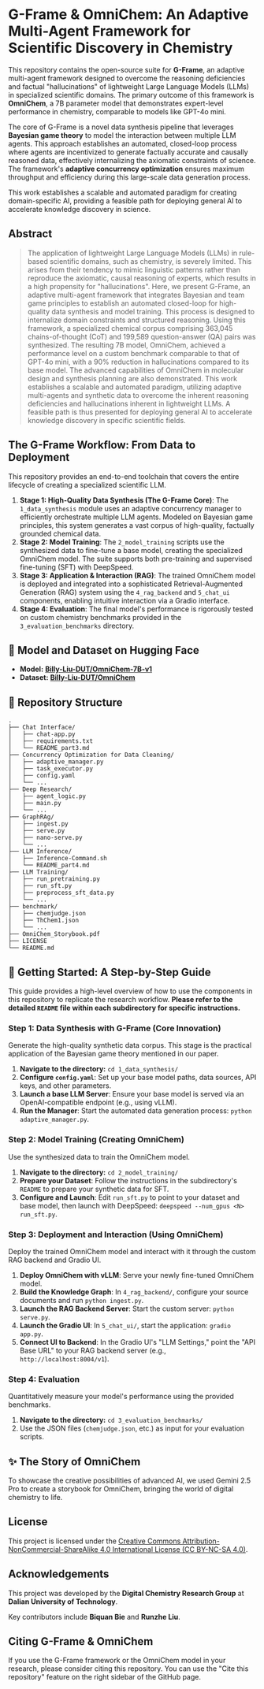 # G-Frame & OmniChem: An Adaptive Multi-Agent Framework for Scientific Discovery in Chemistry

This repository contains the open-source suite for **G-Frame**, an adaptive multi-agent framework designed to overcome the reasoning deficiencies and factual "hallucinations" of lightweight Large Language Models (LLMs) in specialized scientific domains. The primary outcome of this framework is **OmniChem**, a 7B parameter model that demonstrates expert-level performance in chemistry, comparable to models like GPT-4o mini.

The core of G-Frame is a novel data synthesis pipeline that leverages **Bayesian game theory** to model the interaction between multiple LLM agents. This approach establishes an automated, closed-loop process where agents are incentivized to generate factually accurate and causally reasoned data, effectively internalizing the axiomatic constraints of science. The framework's **adaptive concurrency optimization** ensures maximum throughput and efficiency during this large-scale data generation process.

This work establishes a scalable and automated paradigm for creating domain-specific AI, providing a feasible path for deploying general AI to accelerate knowledge discovery in science.

## Abstract

> The application of lightweight Large Language Models (LLMs) in rule-based scientific domains, such as chemistry, is severely limited. This arises from their tendency to mimic linguistic patterns rather than reproduce the axiomatic, causal reasoning of experts, which results in a high propensity for "hallucinations". Here, we present G-Frame, an adaptive multi-agent framework that integrates Bayesian and team game principles to establish an automated closed-loop for high-quality data synthesis and model training. This process is designed to internalize domain constraints and structured reasoning. Using this framework, a specialized chemical corpus comprising 363,045 chains-of-thought (CoT) and 199,589 question-answer (QA) pairs was synthesized. The resulting 7B model, OmniChem, achieved a performance level on a custom benchmark comparable to that of GPT-4o mini, with a 90% reduction in hallucinations compared to its base model. The advanced capabilities of OmniChem in molecular design and synthesis planning are also demonstrated. This work establishes a scalable and automated paradigm, utilizing adaptive multi-agents and synthetic data to overcome the inherent reasoning deficiencies and hallucinations inherent in lightweight LLMs. A feasible path is thus presented for deploying general AI to accelerate knowledge discovery in specific scientific fields.

## The G-Frame Workflow: From Data to Deployment

This repository provides an end-to-end toolchain that covers the entire lifecycle of creating a specialized scientific LLM.

1.  **Stage 1: High-Quality Data Synthesis (The G-Frame Core)**: The `1_data_synthesis` module uses an adaptive concurrency manager to efficiently orchestrate multiple LLM agents. Modeled on Bayesian game principles, this system generates a vast corpus of high-quality, factually grounded chemical data.
2.  **Stage 2: Model Training**: The `2_model_training` scripts use the synthesized data to fine-tune a base model, creating the specialized OmniChem model. The suite supports both pre-training and supervised fine-tuning (SFT) with DeepSpeed.
3.  **Stage 3: Application & Interaction (RAG)**: The trained OmniChem model is deployed and integrated into a sophisticated Retrieval-Augmented Generation (RAG) system using the `4_rag_backend` and `5_chat_ui` components, enabling intuitive interaction via a Gradio interface.
4.  **Stage 4: Evaluation**: The final model's performance is rigorously tested on custom chemistry benchmarks provided in the `3_evaluation_benchmarks` directory.

## 🤗 Model and Dataset on Hugging Face

* **Model:** [**Billy-Liu-DUT/OmniChem-7B-v1**](https://huggingface.co/Billy-Liu-DUT/OmniChem-7B-v1)
* **Dataset:** [**Billy-Liu-DUT/OmniChem**](https://huggingface.co/datasets/Billy-Liu-DUT/OmniChem)

## 📂 Repository Structure

```
.
├── Chat Interface/
│   ├── chat-app.py
│   ├── requirements.txt
│   └── README_part3.md
├── Concurrency Optimization for Data Cleaning/
│   ├── adaptive_manager.py
│   ├── task_executor.py
│   ├── config.yaml
│   └── ...
├── Deep Research/
│   ├── agent_logic.py
│   ├── main.py
│   └── ...
├── GraphRAg/
│   ├── ingest.py
│   ├── serve.py
│   ├── nano-serve.py
│   └── ...
├── LLM Inference/
│   ├── Inference-Command.sh
│   └── README_part4.md
├── LLM Training/
│   ├── run_pretraining.py
│   ├── run_sft.py
│   ├── preprocess_sft_data.py
│   └── ...
├── benchmark/
│   ├── chemjudge.json
│   ├── ThChem1.json
│   └── ...
├── OmniChem_Storybook.pdf
├── LICENSE
└── README.md
```

## 🚀 Getting Started: A Step-by-Step Guide

This guide provides a high-level overview of how to use the components in this repository to replicate the research workflow. **Please refer to the detailed `README` file within each subdirectory for specific instructions.**

### Step 1: Data Synthesis with G-Frame (Core Innovation)

Generate the high-quality synthetic data corpus. This stage is the practical application of the Bayesian game theory mentioned in our paper.

1.  **Navigate to the directory:** `cd 1_data_synthesis/`
2.  **Configure `config.yaml`**: Set up your base model paths, data sources, API keys, and other parameters.
3.  **Launch a base LLM Server**: Ensure your base model is served via an OpenAI-compatible endpoint (e.g., using vLLM).
4.  **Run the Manager**: Start the automated data generation process: `python adaptive_manager.py`.

### Step 2: Model Training (Creating OmniChem)

Use the synthesized data to train the OmniChem model.

1.  **Navigate to the directory:** `cd 2_model_training/`
2.  **Prepare your Dataset**: Follow the instructions in the subdirectory's `README` to prepare your synthetic data for SFT.
3.  **Configure and Launch**: Edit `run_sft.py` to point to your dataset and base model, then launch with DeepSpeed: `deepspeed --num_gpus <N> run_sft.py`.

### Step 3: Deployment and Interaction (Using OmniChem)

Deploy the trained OmniChem model and interact with it through the custom RAG backend and Gradio UI.

1.  **Deploy OmniChem with vLLM**: Serve your newly fine-tuned OmniChem model.
2.  **Build the Knowledge Graph**: In `4_rag_backend/`, configure your source documents and run `python ingest.py`.
3.  **Launch the RAG Backend Server**: Start the custom server: `python serve.py`.
4.  **Launch the Gradio UI**: In `5_chat_ui/`, start the application: `gradio app.py`.
5.  **Connect UI to Backend**: In the Gradio UI's "LLM Settings," point the "API Base URL" to your RAG backend server (e.g., `http://localhost:8004/v1`).

### Step 4: Evaluation

Quantitatively measure your model's performance using the provided benchmarks.

1.  **Navigate to the directory:** `cd 3_evaluation_benchmarks/`
2.  Use the JSON files (`chemjudge.json`, etc.) as input for your evaluation scripts.

## ✨ The Story of OmniChem
To showcase the creative possibilities of advanced AI, we used Gemini 2.5 Pro to create a storybook for OmniChem, bringing the world of digital chemistry to life.
## License

This project is licensed under the [Creative Commons Attribution-NonCommercial-ShareAlike 4.0 International License (CC BY-NC-SA 4.0)](https://creativecommons.org/licenses/by-nc-sa/4.0/).

## Acknowledgements

This project was developed by the **Digital Chemistry Research Group** at **Dalian University of Technology**.

Key contributors include **Biquan Bie** and **Runzhe Liu**.


## Citing G-Frame & OmniChem

If you use the G-Frame framework or the OmniChem model in your research, please consider citing this repository. You can use the "Cite this repository" feature on the right sidebar of the GitHub page.
